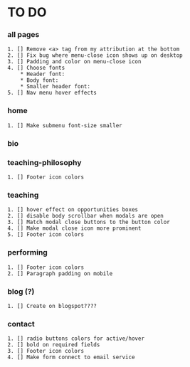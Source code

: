 # TO DO


### all pages

	1. [] Remove <a> tag from my attribution at the bottom
	2. [] Fix bug where menu-close icon shows up on desktop
	3. [] Padding and color on menu-close icon
	4. [] Choose fonts
		* Header font:
		* Body font:
		* Smaller header font:
	5. [] Nav menu hover effects

### home

	1. [] Make submenu font-size smaller

### bio
### teaching-philosophy

	1. [] Footer icon colors

### teaching

	1. [] hover effect on opportunities boxes
	2. [] disable body scrollbar when modals are open
	3. [] Match modal close buttons to the button color
	4. [] Make modal close icon more prominent
	5. [] Footer icon colors

### performing

	1. [] Footer icon colors
	2. [] Paragraph padding on mobile

### blog (?)

	1. [] Create on blogspot????

### contact

	1. [] radio buttons colors for active/hover
	2. [] bold on required fields
	3. [] Footer icon colors
	4. [] Make form connect to email service




